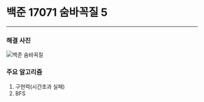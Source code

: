 # 백준 17071 숨바꼭질 5

---

### 해결 사진

![백준 숨바꼭질](https://user-images.githubusercontent.com/50866506/92322190-c0332b80-f06a-11ea-876c-6b4a2b299e38.PNG)

### 주요 알고리즘

1. 구현력(시간초과 실패)
2. BFS